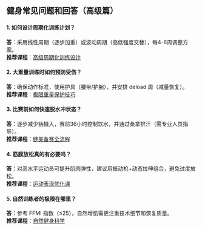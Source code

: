 ## 健身常见问题和回答（高级篇）

#### 1. 如何设计周期化训练计划？  

**答**：采用线性周期（逐步加重）或波动周期（高低强度交替），每4-6周调整方案。  
**推荐课程**：[高级周期化训练设计](https://www.github.com)  

#### 2. 大重量训练时如何预防受伤？  

**答**：确保动作标准，使用护具（腰带/护腕），并安排 deload 周（减量恢复）。  
**推荐课程**：[极限重量保护技巧](https://www.github.com)  

#### 3. 比赛前如何快速脱水冲状态？  

**答**：逐步减少钠摄入，赛前36小时控制饮水，并通过桑拿排汗（需专业人员指导）。  
**推荐课程**：[健美备赛全流程](https://www.github.com)  

#### 4. 筋膜放松真的有必要吗？  

**答**：对高水平运动员可提升肌肉弹性，建议用振动枪+动态拉伸组合，避免过度放松。  
**推荐课程**：[运动表现优化课](https://www.github.com)  

#### 5. 自然训练者的极限在哪里？  

**答**：参考 FFMI 指数（≤25），自然增肌需更注重技术细节和恢复质量。  
**推荐课程**：[自然健身科学](https://www.github.com)  

